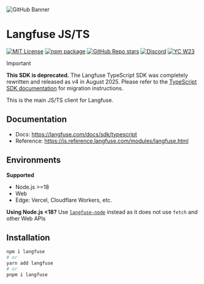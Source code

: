 ![GitHub Banner](https://github.com/langfuse/langfuse-js/assets/2834609/d1613347-445f-4e91-9e84-428fda9c3659)

# Langfuse JS/TS

[![MIT License](https://img.shields.io/badge/License-MIT-red.svg?style=flat-square)](https://opensource.org/licenses/MIT) [![npm package](https://img.shields.io/npm/v/langfuse?style=flat-square)](https://www.npmjs.com/package/langfuse) [![GitHub Repo stars](https://img.shields.io/github/stars/langfuse/langfuse?style=flat-square&logo=GitHub&label=langfuse%2Flangfuse)](https://github.com/langfuse/langfuse) [![Discord](https://img.shields.io/discord/1111061815649124414?style=flat-square&logo=Discord&logoColor=white&label=Discord&color=%23434EE4)](https://discord.gg/7NXusRtqYU) [![YC W23](https://img.shields.io/badge/Y%20Combinator-W23-orange?style=flat-square)](https://www.ycombinator.com/companies/langfuse)

> [!IMPORTANT]
> **This SDK is deprecated.** The Langfuse TypeScript SDK was completely rewritten and released as v4 in August 2025. Please refer to the [TypeScript SDK documentation](https://langfuse.com/docs/observability/sdk/typescript/overview) for migration instructions.

This is the main JS/TS client for Langfuse.

## Documentation

- Docs: https://langfuse.com/docs/sdk/typescript
- Reference: https://js.reference.langfuse.com/modules/langfuse.html

## Environments

**Supported**

- Node.js >=18
- Web
- Edge: Vercel, Cloudflare Workers, etc.

**Using Node.js <18?** Use [`langfuse-node`](https://www.npmjs.com/package/langfuse-node) instead as it does not use `fetch` and other Web APIs

## Installation

```bash
npm i langfuse
# or
yarn add langfuse
# or
pnpm i langfuse
```
